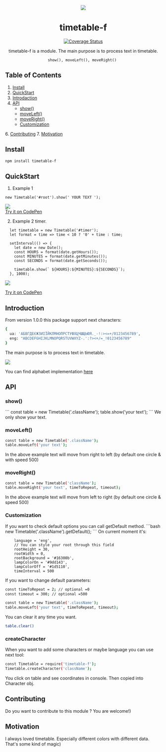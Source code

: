<div align="center">
<a href="https://github.com/SVladikO/timetable-f">
    <img src="https://github.com/SVladikO/timetable-f/blob/master/assets/img/icon.png">
  </a>
  
  <h1>timetable-f</h1>
  <a href='https://coveralls.io/github/SVladikO/timetable-f?branch=master'><img src='https://coveralls.io/repos/github/SVladikO/timetable-f/badge.svg?branch=master' alt='Coverage Status' /></a>


  <p>
  	timetable-f is a module. The main purpose is to process text in timetable. <br>

    show(), moveLeft(), moveRight() 
  </p>
</div>

## Table of Contents

1. [Install](#install)
2. [QuickStart](#quickStart)
2. [Introdaction](#introdaction)
4. [API](#api)
    * [show()](#show)
    * [moveLeft()](#moveLeft)
    * [moveRight()](#moveRight)
    * [Customization](#Customization)

[//]: # (    * [createCharacter]&#40;#createCharacter&#41;)
6. [Contributing](#contributin4)
7. [Motivation](#motivation)

<h2 id='Install'>Install</h2>

```bash
npm install timetable-f
```

<h2 id='quickStart'>QuickStart</h2>

1. Example 1
```
new Timetable('#root').show(' YOUR TEXT ');
```
<img src="https://github.com/SVladikO/timetable-f/blob/master/assets/img/your_text.png?raw=true">
<br/>
<a href='https://codepen.io/gaearon/pen/yzMaBd'> Try it on CodePen</a>

2. Example 2 timer.
```
  let timetable = new Timetable('#timer');
  let format = time => time < 10 ? '0' + time : time;

  setInterval(() => {
    let date = new Date();
    const HOURS = format(date.getHours());
    const MINUTES = format(date.getMinutes());
    const SECONDS = format(date.getSeconds());

    timetable.show(` ${HOURS}:${MINUTES}:${SECONDS}`);
  }, 1000);
```
<img src="https://github.com/SVladikO/timetable-f/blob/master/assets/img/timer.png?raw=true">

<p><a href='https://codepen.io/gaearon/pen/yzMaBd'> Try it on CodePen</a></p>



<h2 id='introdaction'>Introduction</h2>
<p>    
    From version 1.0.0 this package support next characters:
</p>

```bash
{
  ua: 'АБВГДЕЄЖЗИІЇЙКЛМНОПРСТУФХЦЧШЩЬЮЯ._-!:><=+/0123456789',
  eng: "ABCDEFGHIJKLMNOPQRSTUVWXYZ-.':?><+/=_!0123456789"
}
```
<p>The main purpose is to process text in timetable.</p>
<img src="https://github.com/SVladikO/timetable-f/blob/master/assets/img/supported_characters.png?raw=true">

<p>
You can find alphabet implementation   
<a href="https://github.com/SVladikO/timetable-f/blob/master/src/scripts/character.js">here</a>
</p>


<h2 id='api'>API</h2>

<h3 id='show'>show()</h3>
```
const table = new Timetable('.className');
table.show('your text');
```
We only show your text.

<h3 id='moveLeft'>moveLeft()</h3>

```bash
const table = new Timetable('.className');
table.moveLeft('your text');
```
In the above example text will move from right to left (by default one circle & with speed 500)

<h3 id='moveRight'>moveRight()</h3>

```bash
const table = new Timetable('className');
table.moveRight('your text', timeToRepeat, timeout);
```
In the above example text will move from left to right (by default one circle & speed 500)



<h3 id='Customization'>Customization</h3>
If you want to check default options you can call getDefault method.
```bash
new Timetable('.className').getDefault();
```
On current moment it's:

```aidl
    language = 'eng',
    // You can style your root through this field
    rootHeight = 30,
    rootWidth = 0,
    rootBackground = '#16300b',
    lampColorOn = '#9dd143',
    lampColorOff = '#1d5110',
    timeInterval = 500
```

If you want to change default parameters:
```bash
const timeToRepeat = 2; // optional =0
const timeout = 300; // optional =500

const table = new Timetable('.className');
table.moveLeft('your text', timeToRepeat, timeout);
```
You can clear it any time you want.

```bash
table.clear()
```



<h3>createCharacter</h3>
When you want to add some characters or maybe language
you can use next tool:

```bash
const Timetable = require('timetable-f');
Timetable.createCharacter('className');
```
You click on table and see coordinates in console.
Then copied into Character obj.


<h2>Contributing</h2>
Do you want to contribute to this module ? You are welcome!)

<h2>Motivation</h2>
I always loved timetable. Especially different colors with different data. That's some kind of magic)